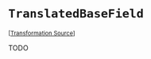 `TranslatedBaseField`
===================================================================================================

<small>\[[Transformation Source](../../Biohazrd/#Declarations/TranslatedBaseField.cs)\]</small>

TODO
